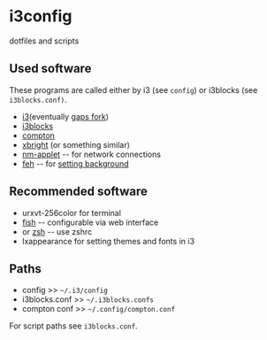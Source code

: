 # i3config
dotfiles and scripts

## Used software

These programs are called either by i3 (see `config`) or i3blocks (see `i3blocks.conf)`.

* [i3](https://i3wm.org/)(eventually [gaps fork](https://github.com/Airblader/i3))
* [i3blocks](https://github.com/vivien/i3blocks)
* [compton](https://github.com/chjj/compton)
* [xbright](https://github.com/snobb/xbright) (or something similar)
* [nm-applet](https://wiki.archlinux.org/index.php/NetworkManager#nm-applet) -- for network connections
* [feh](https://feh.finalrewind.org/) -- for [setting background](https://wiki.archlinux.org/index.php/feh)

## Recommended software

* urxvt-256color for terminal
* [fish](http://fishshell.com/) -- configurable via web interface
* or [zsh](http://www.zsh.org/) -- use zshrc
* lxappearance for setting themes and fonts in i3

## Paths

* config >> `~/.i3/config`
* i3blocks.conf >> `~/.i3blocks.confs`
* compton conf >> `~/.config/compton.conf`

For script paths see `i3blocks.conf`.
